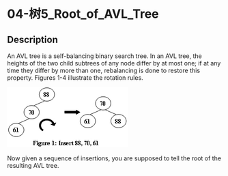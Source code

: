 # 04-树5_Root_of_AVL_Tree

## Description

An AVL tree is a self-balancing binary search tree. In an AVL tree, the heights of the two child subtrees of any node differ by at most one; if at any time they differ by more than one, rebalancing is done to restore this property. Figures 1-4 illustrate the rotation rules.

![imgage](..\assets\04F1.jpg)

Now given a sequence of insertions, you are supposed to tell the root of the resulting AVL tree.
